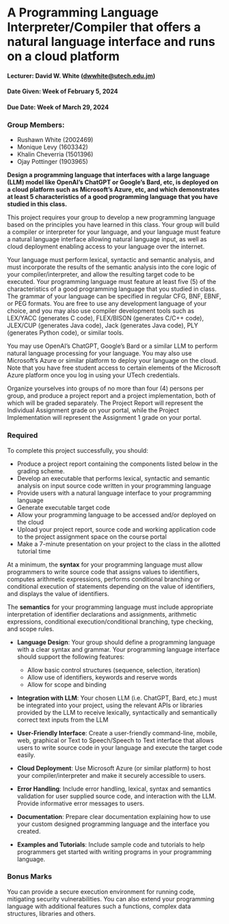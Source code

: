 # A Programming Language Interpreter/Compiler that offers a natural language interface and runs on a cloud platform

#### Lecturer: David W. White (dwwhite@utech.edu.jm)
#### Date Given: Week of February 5, 2024
#### Due Date: Week of March 29, 2024

### Group Members:
- Rushawn White (2002469)
- Monique Levy (1603342)
- Khalin Cheverria (1501396)
- Ojay Pottinger (1903965)

**Design a programming language that interfaces with a large language (LLM) model
like OpenAI’s ChatGPT or Google’s Bard, etc, is deployed on a cloud platform such as
Microsoft’s Azure, etc, and which demonstrates at least 5 characteristics of a good
programming language that you have studied in this class.**

This project requires your group to develop a new programming language based on the
principles you have learned in this class. Your group will build a compiler or interpreter for
your language, and your language must feature a natural language interface allowing natural
language input, as well as cloud deployment enabling access to your language over the
internet.

Your language must perform lexical, syntactic and semantic analysis, and must incorporate the
results of the semantic analysis into the core logic of your compiler/interpreter, and allow the
resulting target code to be executed. Your programming language must feature at least five (5)
of the characteristics of a good programming language that you studied in class. The grammar
of your language can be specified in regular CFG, BNF, EBNF, or PEG formats. You are free to
use any development language of your choice, and you may also use compiler development
tools such as LEX/YACC (generates C code), FLEX/BISON (generates C/C++ code), JLEX/CUP
(generates Java code), Jack (generates Java code), PLY (generates Python code), or similar
tools.

You may use OpenAI’s ChatGPT, Google’s Bard or a similar LLM to perform natural language
processing for your language. You may also use Microsoft’s Azure or similar platform to deploy
your language on the cloud. Note that you have free student access to certain elements of the
Microsoft Azure platform once you log in using your UTech credentials.

Organize yourselves into groups of no more than four (4) persons per group, and produce a
project report and a project implementation, both of which will be graded separately. The
Project Report will represent the Individual Assignment grade on your portal, while the Project
Implementation will represent the Assignment 1 grade on your portal.

### Required
To complete this project successfully, you should:

- Produce a project report containing the components listed below in the grading scheme.
- Develop an executable that performs lexical, syntactic and semantic analysis on input source code written in your programming language
- Provide users with a natural language interface to your programming language
- Generate executable target code
- Allow your programming language to be accessed and/or deployed on the cloud
- Upload your project report, source code and working application code to the project assignment space on the course portal
- Make a 7-minute presentation on your project to the class in the allotted tutorial time

At a minimum, the **syntax** for your programming language must allow programmers to write
source code that assigns values to identifiers, computes arithmetic expressions, performs
conditional branching or conditional execution of statements depending on the value of
identifiers, and displays the value of identifiers.

The **semantics** for your programming language must include appropriate interpretation of
identifier declarations and assignments, arithmetic expressions, conditional
execution/conditional branching, type checking, and scope rules.

- **Language Design**: Your group should define a programming language with a clear syntax and grammar. Your programming language interface should support the following features:
  - Allow basic control structures (sequence, selection, iteration)
  - Allow use of identifiers, keywords and reserve words
  - Allow for scope and binding

- **Integration with LLM**: Your chosen LLM (i.e. ChatGPT, Bard, etc.) must be integrated into your project, using the relevant APIs or libraries provided by the LLM to receive lexically, syntactically and semantically correct text inputs from the LLM
- **User-Friendly Interface**: Create a user-friendly command-line, mobile, web, graphical or Text to Speech/Speech to Text interface that allows users to write source code in your language and execute the target code easily.
- **Cloud Deployment**: Use Microsoft Azure (or similar platform) to host your compiler/interpreter and make it securely accessible to users.
- **Error Handling**: Include error handling, lexical, syntax and semantics validation for user supplied source code, and interaction with the LLM. Provide informative error messages to users.
- **Documentation**: Prepare clear documentation explaining how to use your custom designed programming language and the interface you created.
- **Examples and Tutorials**: Include sample code and tutorials to help programmers get started with writing programs in your programming language.

### Bonus Marks
You can provide a secure execution environment for running code, mitigating security
vulnerabilities. You can also extend your programming language with additional features such a
functions, complex data structures, libraries and others.